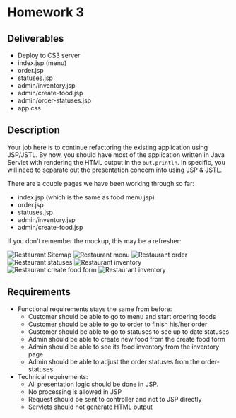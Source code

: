 # Homework 3

## Deliverables

* Deploy to CS3 server
* index.jsp (menu)
* order.jsp
* statuses.jsp
* admin/inventory.jsp
* admin/create-food.jsp
* admin/order-statuses.jsp
* app.css

## Description

Your job here is to continue refactoring the existing application using JSP/JSTL.
By now, you should have most of the application written in Java Servlet with
rendering the HTML output in the `out.println`. In specific, you will need to
separate out the presentation concern into using JSP & JSTL.

There are a couple pages we have been working through so far:

* index.jsp (which is the same as food menu.jsp)
* order.jsp
* statuses.jsp
* admin/inventory.jsp
* admin/create-food.jsp

If you don't remember the mockup, this may be a refresher:

![Restaurant Sitemap](img/restaurant-sitemap.png)
![Restaurant menu](img/restaurant-menu.png)
![Restaurant order](img/restaurant-checkout.png)
![Restaurant statuses](img/restaurant-statuses.png)
![Restaurant inventory](img/restaurant-inventory.png)
![Restaurant create food form](img/restaurant-new-food.png)
![Restaurant inventory](img/restaurant-admin-statuses.png)

## Requirements

* Functional requirements stays the same from before:
	* Customer should be able to go to menu and start ordering foods
	* Customer should be able to go to order to finish his/her order
	* Customer should be able to go to statuses to see up to date statuses
	* Admin should be able to create new food from the create food form
	* Admin should be able to see its food inventory from the inventory page
	* Admin should be able to adjust the order statuses from the order-statuses
* Technical requirements:
	* All presentation logic should be done in JSP.
	* No processing is allowed in JSP
	* Request should be sent to controller and not to JSP directly
	* Servlets should not generate HTML output

